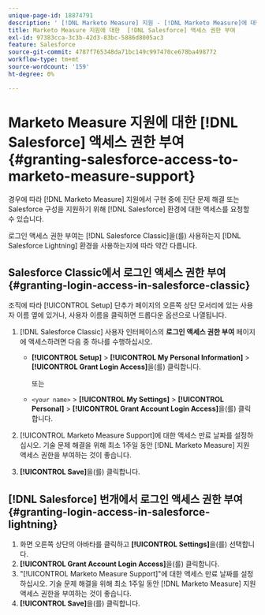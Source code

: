 ```yaml
---
unique-page-id: 18874791
description: ' [!DNL Marketo Measure] 지원 - [!DNL Marketo Measure]에 대한  [!DNL Salesforce] 액세스 권한 부여'
title: Marketo Measure 지원에 대한  [!DNL Salesforce] 액세스 권한 부여
exl-id: 97383cca-3c3b-42d3-83bc-5886d8005ac3
feature: Salesforce
source-git-commit: 4787f765348da71bc149c997470ce678ba498772
workflow-type: tm+mt
source-wordcount: '159'
ht-degree: 0%

---
```


# Marketo Measure 지원에 대한 [!DNL Salesforce] 액세스 권한 부여 {#granting-salesforce-access-to-marketo-measure-support}

경우에 따라 [!DNL Marketo Measure] 지원에서 구현 중에 진단 문제 해결 또는 Salesforce 구성을 지원하기 위해 [!DNL Salesforce] 환경에 대한 액세스를 요청할 수 있습니다.

로그인 액세스 권한 부여는 [!DNL Salesforce Classic]을(를) 사용하는지 [!DNL Salesforce Lightning] 환경을 사용하는지에 따라 약간 다릅니다.

## Salesforce Classic에서 로그인 액세스 권한 부여 {#granting-login-access-in-salesforce-classic}

조직에 따라 [!UICONTROL Setup] 단추가 페이지의 오른쪽 상단 모서리에 있는 사용자 이름 옆에 있거나, 사용자 이름을 클릭하면 드롭다운 옵션으로 나열됩니다.

1. [!DNL Salesforce Classic] 사용자 인터페이스의 **로그인 액세스 권한 부여** 페이지에 액세스하려면 다음 중 하나를 수행하십시오.

   * **[!UICONTROL Setup]** > **[!UICONTROL My Personal Information]** > **[!UICONTROL Grant Login Access]**&#x200B;을(를) 클릭합니다.

     또는

   * `<your name>` > **[!UICONTROL My Settings]** > **[!UICONTROL Personal]** > **[!UICONTROL Grant Account Login Access]**&#x200B;을(를) 클릭합니다.

1. [!UICONTROL Marketo Measure Support]에 대한 액세스 만료 날짜를 설정하십시오. 기술 문제 해결을 위해 최소 1주일 동안 [!DNL Marketo Measure] 지원 액세스 권한을 부여하는 것이 좋습니다.
1. **[!UICONTROL Save]**&#x200B;을(를) 클릭합니다.

## [!DNL Salesforce] 번개에서 로그인 액세스 권한 부여 {#granting-login-access-in-salesforce-lightning}

1. 화면 오른쪽 상단의 아바타를 클릭하고 **[!UICONTROL Settings]**&#x200B;을(를) 선택합니다.
1. **[!UICONTROL Grant Account Login Access]**&#x200B;을(를) 클릭합니다.
1. &quot;[!UICONTROL Marketo Measure Support]&quot;에 대한 액세스 만료 날짜를 설정하십시오. 기술 문제 해결을 위해 최소 1주일 동안 [!DNL Marketo Measure] 지원 액세스 권한을 부여하는 것이 좋습니다.
1. **[!UICONTROL Save]**&#x200B;을(를) 클릭합니다.
